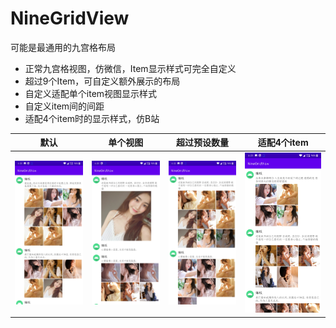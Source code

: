 # NineGridView

可能是最通用的九宫格布局

* 正常九宫格视图，仿微信，Item显示样式可完全自定义
* 超过9个Item，可自定义额外展示的布局
* 自定义适配单个item视图显示样式
* 自定义item间的间距
* 适配4个item时的显示样式，仿B站

| 默认                 | 单个视图             | 超过预设数量         | 适配4个item          |
| -------------------- | -------------------- | -------------------- | -------------------- |
| ![](files/img_1.jpg) | ![](files/img_2.jpg) | ![](files/img_3.jpg) | ![](files/img_4.jpg) |


